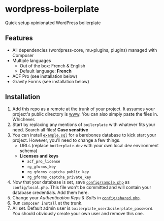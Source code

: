 # wordpress-boilerplate

Quick setup opinionated WordPress boilerplate


## Features

- All dependencies (wordpress-core, mu-plugins, plugins) managed with Composer
- Multiple languages
    + Out of the box: French & English
    + Default language: **French**
- ACF Pro (see installation below)
- Gravity Forms (see installation below)

## Installation

1. Add this repo as a remote at the trunk of your project. It assumes your project's public directory is [www](www). You can also simply paste the files in. Whichever.
2. Start by replacing any mentions of `boilerplate` with whatever fits your need. Search all files! **Case sensitive**
3. You can install [`example.sql`](example.sql) for a barebones database to kick start your project. However, you'll need to change a few things.
    - URLs (replace `boilerplate.dev` with your own local dev environment schema)
    - **Licenses and keys**
        + `acf_pro_license`
        + `rg_gforms_key`
        + `rg_gforms_captcha_public_key`
        + `rg_gforms_captcha_private_key`
4. Now that your database is set, save [`config/sample.php`](config/sample.php) as `config/local.php`. This file won't be committed and will contain your database credentials. Add them here.
5. Change your _Authentication Keys & Salts_ in [`config/shared.php`](config/shared.php).
6. Run `composer install` at the trunk.
7. All set. Default admin user is `boilerplate_user`:`boilerplate_password`. You should obviously create your own user and remove this one.
